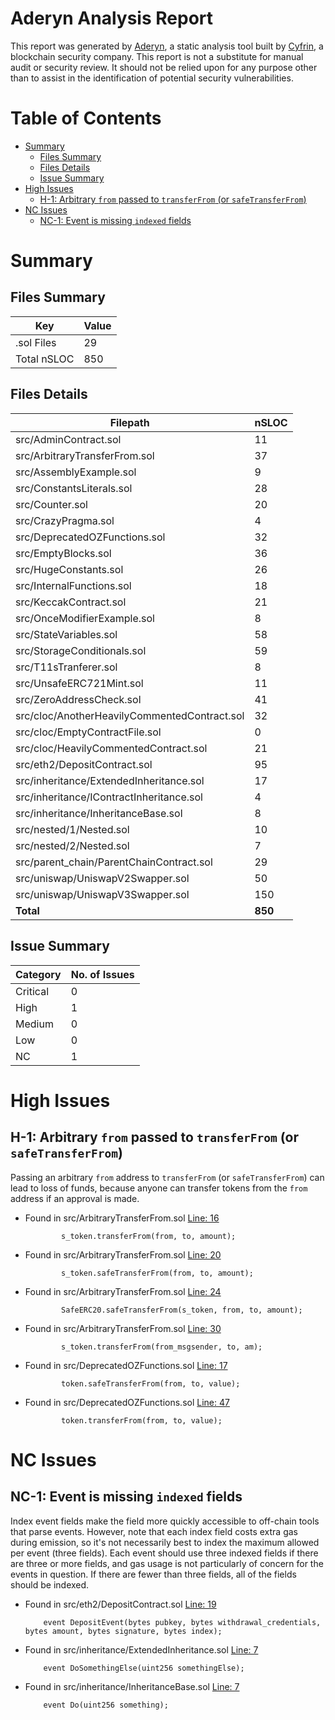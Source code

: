 # Aderyn Analysis Report

This report was generated by [Aderyn](https://github.com/Cyfrin/aderyn), a static analysis tool built by [Cyfrin](https://cyfrin.io), a blockchain security company. This report is not a substitute for manual audit or security review. It should not be relied upon for any purpose other than to assist in the identification of potential security vulnerabilities.
# Table of Contents

- [Summary](#summary)
  - [Files Summary](#files-summary)
  - [Files Details](#files-details)
  - [Issue Summary](#issue-summary)
- [High Issues](#high-issues)
  - [H-1: Arbitrary `from` passed to `transferFrom` (or `safeTransferFrom`)](#h-1-arbitrary-from-passed-to-transferfrom-or-safetransferfrom)
- [NC Issues](#nc-issues)
  - [NC-1: Event is missing `indexed` fields](#nc-1-event-is-missing-indexed-fields)


# Summary

## Files Summary

| Key | Value |
| --- | --- |
| .sol Files | 29 |
| Total nSLOC | 850 |


## Files Details

| Filepath | nSLOC |
| --- | --- |
| src/AdminContract.sol | 11 |
| src/ArbitraryTransferFrom.sol | 37 |
| src/AssemblyExample.sol | 9 |
| src/ConstantsLiterals.sol | 28 |
| src/Counter.sol | 20 |
| src/CrazyPragma.sol | 4 |
| src/DeprecatedOZFunctions.sol | 32 |
| src/EmptyBlocks.sol | 36 |
| src/HugeConstants.sol | 26 |
| src/InternalFunctions.sol | 18 |
| src/KeccakContract.sol | 21 |
| src/OnceModifierExample.sol | 8 |
| src/StateVariables.sol | 58 |
| src/StorageConditionals.sol | 59 |
| src/T11sTranferer.sol | 8 |
| src/UnsafeERC721Mint.sol | 11 |
| src/ZeroAddressCheck.sol | 41 |
| src/cloc/AnotherHeavilyCommentedContract.sol | 32 |
| src/cloc/EmptyContractFile.sol | 0 |
| src/cloc/HeavilyCommentedContract.sol | 21 |
| src/eth2/DepositContract.sol | 95 |
| src/inheritance/ExtendedInheritance.sol | 17 |
| src/inheritance/IContractInheritance.sol | 4 |
| src/inheritance/InheritanceBase.sol | 8 |
| src/nested/1/Nested.sol | 10 |
| src/nested/2/Nested.sol | 7 |
| src/parent_chain/ParentChainContract.sol | 29 |
| src/uniswap/UniswapV2Swapper.sol | 50 |
| src/uniswap/UniswapV3Swapper.sol | 150 |
| **Total** | **850** |


## Issue Summary

| Category | No. of Issues |
| --- | --- |
| Critical | 0 |
| High | 1 |
| Medium | 0 |
| Low | 0 |
| NC | 1 |


# High Issues

## H-1: Arbitrary `from` passed to `transferFrom` (or `safeTransferFrom`)

Passing an arbitrary `from` address to `transferFrom` (or `safeTransferFrom`) can lead to loss of funds, because anyone can transfer tokens from the `from` address if an approval is made.  

- Found in src/ArbitraryTransferFrom.sol [Line: 16](../tests/contract-playground/src/ArbitraryTransferFrom.sol#L16)

	```solidity
	        s_token.transferFrom(from, to, amount);
	```

- Found in src/ArbitraryTransferFrom.sol [Line: 20](../tests/contract-playground/src/ArbitraryTransferFrom.sol#L20)

	```solidity
	        s_token.safeTransferFrom(from, to, amount);
	```

- Found in src/ArbitraryTransferFrom.sol [Line: 24](../tests/contract-playground/src/ArbitraryTransferFrom.sol#L24)

	```solidity
	        SafeERC20.safeTransferFrom(s_token, from, to, amount);
	```

- Found in src/ArbitraryTransferFrom.sol [Line: 30](../tests/contract-playground/src/ArbitraryTransferFrom.sol#L30)

	```solidity
	        s_token.transferFrom(from_msgsender, to, am);
	```

- Found in src/DeprecatedOZFunctions.sol [Line: 17](../tests/contract-playground/src/DeprecatedOZFunctions.sol#L17)

	```solidity
	        token.safeTransferFrom(from, to, value);
	```

- Found in src/DeprecatedOZFunctions.sol [Line: 47](../tests/contract-playground/src/DeprecatedOZFunctions.sol#L47)

	```solidity
	        token.transferFrom(from, to, value);
	```



# NC Issues

## NC-1: Event is missing `indexed` fields

Index event fields make the field more quickly accessible to off-chain tools that parse events. However, note that each index field costs extra gas during emission, so it's not necessarily best to index the maximum allowed per event (three fields). Each event should use three indexed fields if there are three or more fields, and gas usage is not particularly of concern for the events in question. If there are fewer than three fields, all of the fields should be indexed.

- Found in src/eth2/DepositContract.sol [Line: 19](../tests/contract-playground/src/eth2/DepositContract.sol#L19)

	```solidity
	    event DepositEvent(bytes pubkey, bytes withdrawal_credentials, bytes amount, bytes signature, bytes index);
	```

- Found in src/inheritance/ExtendedInheritance.sol [Line: 7](../tests/contract-playground/src/inheritance/ExtendedInheritance.sol#L7)

	```solidity
	    event DoSomethingElse(uint256 somethingElse);
	```

- Found in src/inheritance/InheritanceBase.sol [Line: 7](../tests/contract-playground/src/inheritance/InheritanceBase.sol#L7)

	```solidity
	    event Do(uint256 something);
	```



